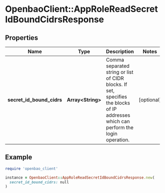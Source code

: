 # OpenbaoClient::AppRoleReadSecretIdBoundCidrsResponse

## Properties

| Name | Type | Description | Notes |
| ---- | ---- | ----------- | ----- |
| **secret_id_bound_cidrs** | **Array&lt;String&gt;** | Comma separated string or list of CIDR blocks. If set, specifies the blocks of IP addresses which can perform the login operation. | [optional] |

## Example

```ruby
require 'openbao_client'

instance = OpenbaoClient::AppRoleReadSecretIdBoundCidrsResponse.new(
  secret_id_bound_cidrs: null
)
```


